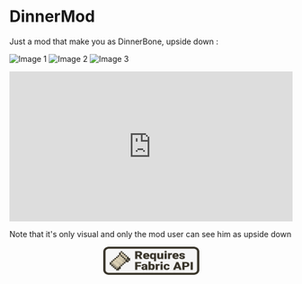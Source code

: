 # DinnerMod
Just a mod that make you as DinnerBone, upside down : 

![Image 1](https://i.imgur.com/Zsks0EF.png)
![Image 2](https://i.imgur.com/2ul0VrS.png)
![Image 3](https://i.imgur.com/vJx7oUC.png)

<div style="width:100%;height:0;position:relative;padding-bottom:52.937%;"><iframe src="https://streamable.com/e/pvni54" width="100%" height="100%" allowfullscreen style="border: 0;width:100%;height:100%;position:absolute;left:0;top:0;overflow:hidden;"></iframe></div>

Note that it's only visual and only the mod user can see him as upside down 
<p><a title="Require Fabric API" href="https://www.curseforge.com/minecraft/mc-mods/fabric-api" target="_blank" rel="noopener noreferrer"><img style="display: block; margin-left: auto; margin-right: auto;" src="https://github.com/Minemobs/RandomFiles/blob/main/requireFabricAPI.png?raw=true" alt="" width="171" height="50" /></a></p>
